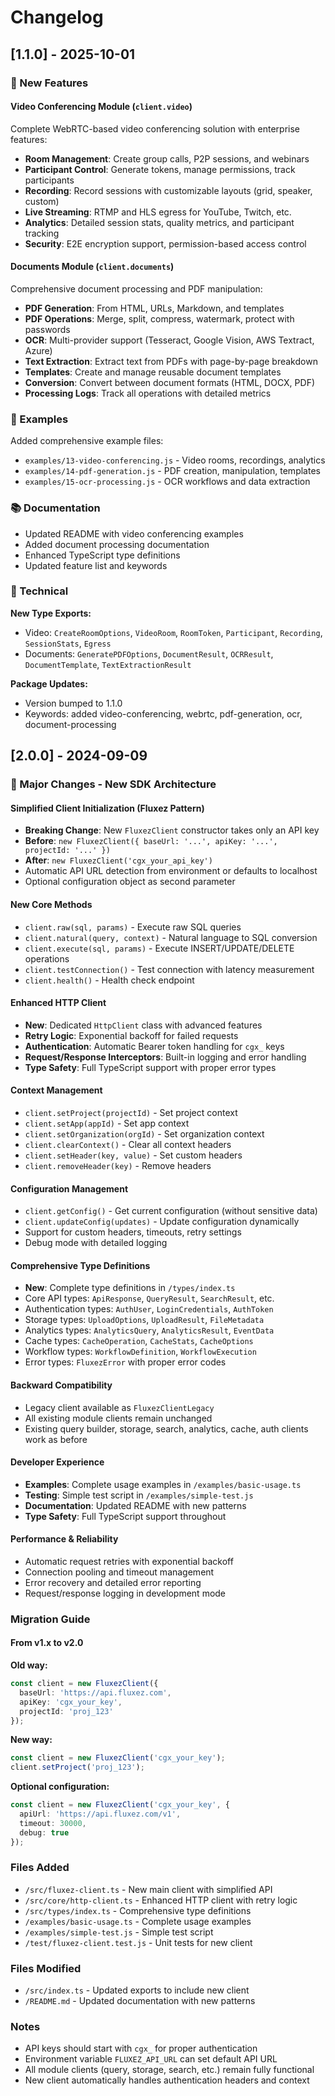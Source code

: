 # Changelog

## [1.1.0] - 2025-10-01

### 🎉 New Features

#### Video Conferencing Module (`client.video`)
Complete WebRTC-based video conferencing solution with enterprise features:

- **Room Management**: Create group calls, P2P sessions, and webinars
- **Participant Control**: Generate tokens, manage permissions, track participants
- **Recording**: Record sessions with customizable layouts (grid, speaker, custom)
- **Live Streaming**: RTMP and HLS egress for YouTube, Twitch, etc.
- **Analytics**: Detailed session stats, quality metrics, and participant tracking
- **Security**: E2E encryption support, permission-based access control

#### Documents Module (`client.documents`)
Comprehensive document processing and PDF manipulation:

- **PDF Generation**: From HTML, URLs, Markdown, and templates
- **PDF Operations**: Merge, split, compress, watermark, protect with passwords
- **OCR**: Multi-provider support (Tesseract, Google Vision, AWS Textract, Azure)
- **Text Extraction**: Extract text from PDFs with page-by-page breakdown
- **Templates**: Create and manage reusable document templates
- **Conversion**: Convert between document formats (HTML, DOCX, PDF)
- **Processing Logs**: Track all operations with detailed metrics

### 📝 Examples

Added comprehensive example files:
- `examples/13-video-conferencing.js` - Video rooms, recordings, analytics
- `examples/14-pdf-generation.js` - PDF creation, manipulation, templates
- `examples/15-ocr-processing.js` - OCR workflows and data extraction

### 📚 Documentation

- Updated README with video conferencing examples
- Added document processing documentation
- Enhanced TypeScript type definitions
- Updated feature list and keywords

### 🔧 Technical

**New Type Exports:**
- Video: `CreateRoomOptions`, `VideoRoom`, `RoomToken`, `Participant`, `Recording`, `SessionStats`, `Egress`
- Documents: `GeneratePDFOptions`, `DocumentResult`, `OCRResult`, `DocumentTemplate`, `TextExtractionResult`

**Package Updates:**
- Version bumped to 1.1.0
- Keywords: added video-conferencing, webrtc, pdf-generation, ocr, document-processing

## [2.0.0] - 2024-09-09

### 🚀 Major Changes - New SDK Architecture

#### Simplified Client Initialization (Fluxez Pattern)
- **Breaking Change**: New `FluxezClient` constructor takes only an API key
- **Before**: `new FluxezClient({ baseUrl: '...', apiKey: '...', projectId: '...' })`
- **After**: `new FluxezClient('cgx_your_api_key')`
- Automatic API URL detection from environment or defaults to localhost
- Optional configuration object as second parameter

#### New Core Methods
- `client.raw(sql, params)` - Execute raw SQL queries
- `client.natural(query, context)` - Natural language to SQL conversion  
- `client.execute(sql, params)` - Execute INSERT/UPDATE/DELETE operations
- `client.testConnection()` - Test connection with latency measurement
- `client.health()` - Health check endpoint

#### Enhanced HTTP Client
- **New**: Dedicated `HttpClient` class with advanced features
- **Retry Logic**: Exponential backoff for failed requests
- **Authentication**: Automatic Bearer token handling for `cgx_` keys  
- **Request/Response Interceptors**: Built-in logging and error handling
- **Type Safety**: Full TypeScript support with proper error types

#### Context Management
- `client.setProject(projectId)` - Set project context
- `client.setApp(appId)` - Set app context  
- `client.setOrganization(orgId)` - Set organization context
- `client.clearContext()` - Clear all context headers
- `client.setHeader(key, value)` - Set custom headers
- `client.removeHeader(key)` - Remove headers

#### Configuration Management
- `client.getConfig()` - Get current configuration (without sensitive data)
- `client.updateConfig(updates)` - Update configuration dynamically
- Support for custom headers, timeouts, retry settings
- Debug mode with detailed logging

#### Comprehensive Type Definitions
- **New**: Complete type definitions in `/types/index.ts`
- Core API types: `ApiResponse`, `QueryResult`, `SearchResult`, etc.
- Authentication types: `AuthUser`, `LoginCredentials`, `AuthToken`
- Storage types: `UploadOptions`, `UploadResult`, `FileMetadata`
- Analytics types: `AnalyticsQuery`, `AnalyticsResult`, `EventData`
- Cache types: `CacheOperation`, `CacheStats`, `CacheOptions`
- Workflow types: `WorkflowDefinition`, `WorkflowExecution`
- Error types: `FluxezError` with proper error codes

#### Backward Compatibility
- Legacy client available as `FluxezClientLegacy`
- All existing module clients remain unchanged
- Existing query builder, storage, search, analytics, cache, auth clients work as before

#### Developer Experience
- **Examples**: Complete usage examples in `/examples/basic-usage.ts`
- **Testing**: Simple test script in `/examples/simple-test.js`
- **Documentation**: Updated README with new patterns
- **Type Safety**: Full TypeScript support throughout

#### Performance & Reliability
- Automatic request retries with exponential backoff
- Connection pooling and timeout management
- Error recovery and detailed error reporting
- Request/response logging in development mode

### Migration Guide

#### From v1.x to v2.0

**Old way:**
```typescript
const client = new FluxezClient({
  baseUrl: 'https://api.fluxez.com',
  apiKey: 'cgx_your_key',
  projectId: 'proj_123'
});
```

**New way:**
```typescript
const client = new FluxezClient('cgx_your_key');
client.setProject('proj_123');
```

**Optional configuration:**
```typescript
const client = new FluxezClient('cgx_your_key', {
  apiUrl: 'https://api.fluxez.com/v1',
  timeout: 30000,
  debug: true
});
```

### Files Added
- `/src/fluxez-client.ts` - New main client with simplified API
- `/src/core/http-client.ts` - Enhanced HTTP client with retry logic
- `/src/types/index.ts` - Comprehensive type definitions
- `/examples/basic-usage.ts` - Complete usage examples
- `/examples/simple-test.js` - Simple test script
- `/test/fluxez-client.test.js` - Unit tests for new client

### Files Modified
- `/src/index.ts` - Updated exports to include new client
- `/README.md` - Updated documentation with new patterns

### Notes
- API keys should start with `cgx_` for proper authentication
- Environment variable `FLUXEZ_API_URL` can set default API URL
- All module clients (query, storage, search, etc.) remain fully functional
- New client automatically handles authentication headers and context